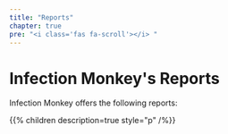 ```yaml
---
title: "Reports"
chapter: true
pre: "<i class='fas fa-scroll'></i> "
---
```


# Infection Monkey's Reports

Infection Monkey offers the following reports:

{{% children description=true style="p" /%}}

